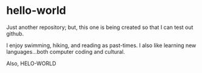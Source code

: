 # hello-world
Just another repository; but, this one is being created so that I can test out github. 

I enjoy swimming, hiking, and reading as past-times. I also like learning new languages...both computer coding and cultural.

Also, HELO-WORLD
